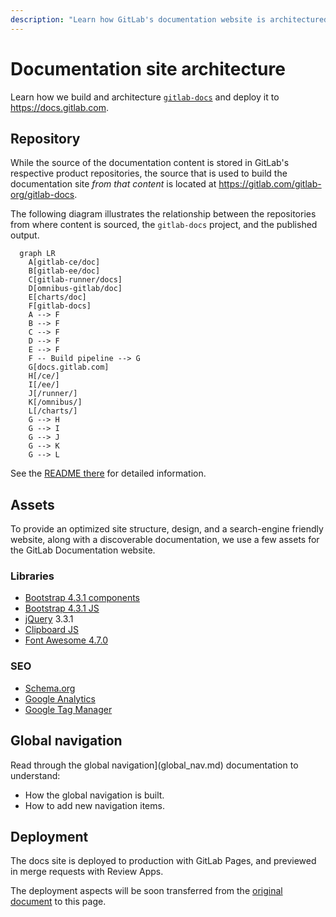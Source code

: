 ```yaml
---
description: "Learn how GitLab's documentation website is architectured."
---
```


# Documentation site architecture

Learn how we build and architecture [`gitlab-docs`](https://gitlab.com/gitlab-org/gitlab-docs)
and deploy it to <https://docs.gitlab.com>.

## Repository

While the source of the documentation content is stored in GitLab's respective product
repositories, the source that is used to build the documentation site _from that content_
is located at <https://gitlab.com/gitlab-org/gitlab-docs>.

The following diagram illustrates the relationship between the repositories
from where content is sourced, the `gitlab-docs` project, and the published output.

```mermaid
  graph LR
    A[gitlab-ce/doc]
    B[gitlab-ee/doc]
    C[gitlab-runner/docs]
    D[omnibus-gitlab/doc]
    E[charts/doc]
    F[gitlab-docs]
    A --> F
    B --> F
    C --> F
    D --> F
    E --> F
    F -- Build pipeline --> G
    G[docs.gitlab.com]
    H[/ce/]
    I[/ee/]
    J[/runner/]
    K[/omnibus/]
    L[/charts/]
    G --> H
    G --> I
    G --> J
    G --> K
    G --> L
```

See the [README there](https://gitlab.com/gitlab-org/gitlab-docs/blob/master/README.md)
for detailed information.

## Assets

To provide an optimized site structure, design, and a search-engine friendly
website, along with a discoverable documentation, we use a few assets for
the GitLab Documentation website.

### Libraries

- [Bootstrap 4.3.1 components](https://getbootstrap.com/docs/4.3/components/)
- [Bootstrap 4.3.1 JS](https://getbootstrap.com/docs/4.3/getting-started/javascript/)
- [jQuery](https://jquery.com/) 3.3.1
- [Clipboard JS](https://clipboardjs.com/)
- [Font Awesome 4.7.0](https://fontawesome.com/v4.7.0/icons/)

### SEO

- [Schema.org](https://schema.org/)
- [Google Analytics](https://marketingplatform.google.com/about/analytics/)
- [Google Tag Manager](https://developers.google.com/tag-manager/)

## Global navigation

Read through the global navigation](global_nav.md) documentation to understand:

- How the global navigation is built.
- How to add new navigation items.

## Deployment

The docs site is deployed to production with GitLab Pages, and previewed in
merge requests with Review Apps.

The deployment aspects will be soon transferred from the [original document](https://gitlab.com/gitlab-org/gitlab-docs/blob/master/README.md)
to this page.

<!--
## Repositories

TBA

## Search engine

TBA

## Versions

TBA

## Helpers

TBA
-->

